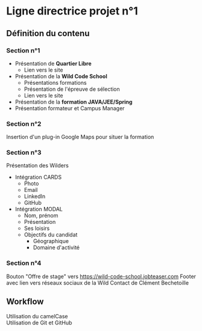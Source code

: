 # Ligne directrice projet n°1

## Définition du contenu
### Section n°1
* Présentation de **Quartier Libre**
	* Lien vers le site
* Présentation de la **Wild Code School**
	* Présentations formations
	* Présentation de l'épreuve de sélection
	* Lien vers le site
* Présentation de la **formation JAVA/JEE/Spring**
 * Présentation formateur et Campus Manager
### Section n°2
Insertion d'un plug-in Google Maps pour situer la formation
### Section n°3
Présentation des Wilders
*	Intégration CARDS
	*	Photo
	*	Email
	*	LinkedIn
	*	GitHub
* Intégration MODAL
	* Nom, prénom
	* Présentation
	* Ses loisirs
	* Objectifs du candidat
		* Géographique
		* Domaine d'activité 
### Section n°4
Bouton "Offre de stage" vers https://wild-code-school.jobteaser.com
Footer avec lien vers réseaux sociaux de la Wild
Contact de Clément Bechetoille

## Workflow
Utilisation du camelCase  
Utilisation de Git et GitHub
